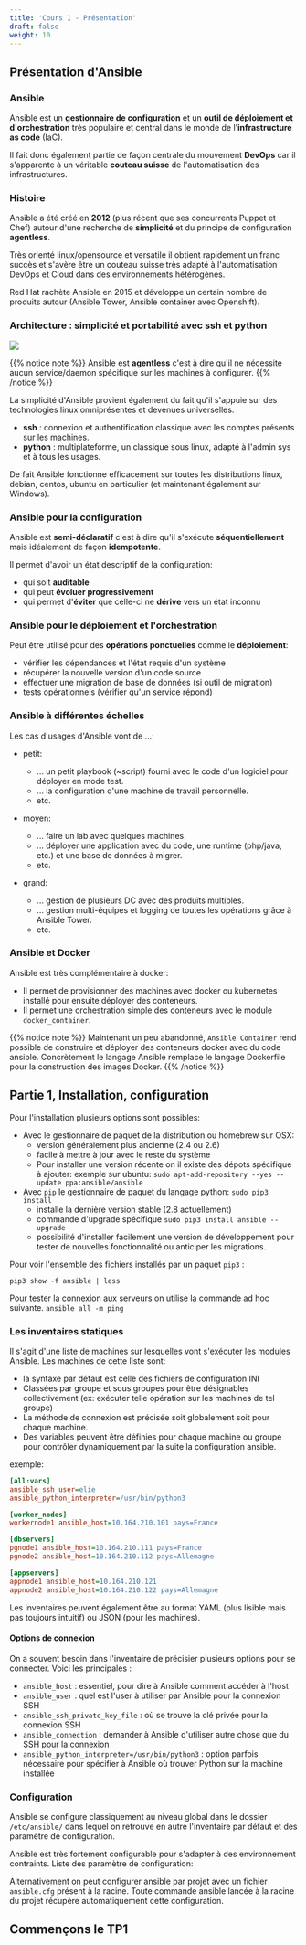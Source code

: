 ```yaml
---
title: 'Cours 1 - Présentation'
draft: false
weight: 10
---
```

<!-- 
## Plan
 
### Module 1 : Installer ansible, configurer la connexion et commandes ad hoc ansible

#### Installation
- créer un lab avec LXD
- configurer SSH et python pour utiliser ansible
#### configurer ansible
- /etc ou ansible.cfg
- configuration de la connexion
- connexion SSH et autres plugins de connection
- versions de Python et d'Ansible
#### L'inventaire ansible
- gérer des groupes de machines
- L'inventaire est la source d'information principale pour Ansible
#### Ansible ad-hoc et les modules de base
- la commande `ansible` et ses options
- explorer les nombreux modules d'Ansible
- idempotence des modules
- exécuter correctement des commandes shell avec Ansible
- le check mode pour controller l'état d'une ressource
#### TP1: Installation, configuration et prise en main avec des commandes ad-hoc


### Module 2 : Les playbooks pour déployer une application web

#### syntaxe yaml des playbooks
- structure d'un playbook
#### modules de déploiement et configuration
- Templates de configuration avec Jinja2
- gestion des paquets, utilisateurs et fichiers, etc.
#### Variable et structures de controle
- explorer les variables
- syntaxe jinja des variables et lookups
- facts et variables spéciales
- boucles et conditions
#### Idempotence d'un playbook
- handlers
- contrôler le statut de retour des tâches
- gestion de l'idempotence des commandes Unix
#### debugging de playbook
- verbosite
- directive de debug
- gestion des erreurs à l'exécution
#### TP2: Écriture d'un playbook simple de déploiement d'une application web flask en python.


### Module 3 : Structurer un projet, utiliser les roles

#### Complexifier notre lab en ajoutant de nouvelles machines dans plusieurs groupes.
- modules de provisionning de machines pour Ansible
- organisation des variables de l'inventaire
- la commande ansible-inventory
#### Les roles 
- Ansible Galaxy pour installer des roles.
- Architecture d'un role et bonnes pratiques de gestion des roles.
#### Écrire un role et organiser le projet
- Imports et includes réutiliser du code.
- Bonne pratiques d'organisation d'un projet Ansible
- Utiliser des modules personnalisés et des plugins pour étendre Ansible
- gestion de version du code Ansible
#### TP3: Transformation de notre playbook en role et utilisation de roles ansible galaxy pour déployer une infrastructure multitiers.



### Module 4 : Orchester Ansible dans un contexte de production

#### Intégration d'Ansible
- Intégrer ansible dans le cloud un inventaire dynamique et Terraform
- Différents type d'intégration Ansible
#### Orchestration
- Stratégies : Parallélisme de l'exécution
- Délégation de tâche
- Réalisation d'un rolling upgrade de notre application web grace à Ansible
- Inverser des tâches Ansible - stratégies de rollback
- Exécution personnalisée avec des tags
#### Sécurité
- Ansible Vault : gestion des secrets pour l'infrastructure as code
- desctiver les logs des taches sensibles
- Renforcer le mode de connexion ansible avec un bastion SSH
#### Exécution d'Ansible en production
- Intégration et déploiement avec Gitlab
- Gérer une production Ansible découvrir TOWER/AWX
- Tester ses roles et gérer de multiples versions
#### TP4: Refactoring de notre code pour effectuer un rolling upgrade et déploiement dans le cloud + AWX -->


## Présentation d'Ansible

### Ansible

Ansible est un **gestionnaire de configuration** et un **outil de déploiement et d'orchestration** très populaire et central dans le monde de l'**infrastructure as code** (IaC).

Il fait donc également partie de façon centrale du mouvement **DevOps** car il s'apparente à un véritable **couteau suisse** de l'automatisation des infrastructures.

### Histoire

Ansible a été créé en **2012** (plus récent que ses concurrents Puppet et Chef) autour d'une recherche de **simplicité** et du principe de configuration **agentless**.

Très orienté linux/opensource et versatile il obtient rapidement un franc succès et s'avère être un couteau suisse très adapté à l'automatisation DevOps et Cloud dans des environnements hétérogènes.

Red Hat rachète Ansible en 2015 et développe un certain nombre de produits autour (Ansible Tower, Ansible container avec Openshift). 


### Architecture : simplicité et portabilité avec ssh et python

![](../../images/devops/ansible_overview.jpg)

{{% notice note %}}
Ansible est **agentless** c'est à dire qu'il ne nécessite aucun service/daemon spécifique sur les machines à configurer.
{{% /notice %}}

La simplicité d'Ansible provient également du fait qu'il s'appuie sur des technologies linux omniprésentes et devenues universelles.

- **ssh** : connexion et authentification classique avec les comptes présents sur les machines.
- **python** : multiplateforme, un classique sous linux, adapté à l'admin sys et à tous les usages.
<!-- - (**git** : ansible c'est du code donc on versionne dans des projets gits. principalement dans le ) -->

De fait Ansible fonctionne efficacement sur toutes les distributions linux, debian, centos, ubuntu en particulier (et maintenant également sur Windows).

### Ansible pour la configuration

Ansible est **semi-déclaratif** c'est à dire qu'il s'exécute **séquentiellement** mais idéalement de façon **idempotente**.

Il permet d'avoir un état descriptif de la configuration:

- qui soit **auditable**
- qui peut **évoluer progressivement**
- qui permet d'**éviter** que celle-ci ne **dérive** vers un état inconnu

<!-- Ansible est au départ plus versatile que Puppet ou Chef car il est **hybride** et peut s'utiliser selon un mode plutôt script ou plutôt déclaratif. -->

<!-- Il est donc:
- adapté à la gestion de configuration classique (en utilisation plannifiée cron/tower).
- adapté aux déploiements (utilisation ponctuelle) et à la CI/CD. -->

### Ansible pour le déploiement et l'orchestration

Peut être utilisé pour des **opérations ponctuelles** comme le **déploiement**:

- vérifier les dépendances et l'état requis d'un système
- récupérer la nouvelle version d'un code source
- effectuer une migration de base de données (si outil de migration)
- tests opérationnels (vérifier qu'un service répond)

<!-- Permet d'exécuter des **opérations transversales synchronisées** (orchestration) sur plusieurs machines (Cf TP4):

- comme sortir une ou plusieurs machines d'un pool de machines
- mettre à jour les dépendances d'une application
- redéployer le code de l'application sur ces machines
- remettre la machine dans le pool. -->

### Ansible à différentes échelles

Les cas d'usages d'Ansible vont de ...:

- petit:
  - ... un petit playbook (~script) fourni avec le code d'un logiciel pour déployer en mode test.
  - ... la configuration d'une machine de travail personnelle.
  - etc.

- moyen:
  - ... faire un lab avec quelques machines.
  - ... déployer une application avec du code, une runtime (php/java, etc.) et une base de données à migrer.
  - etc.
  
- grand:
  - ... gestion de plusieurs DC avec des produits multiples.
  - ... gestion multi-équipes et logging de toutes les opérations grâce à Ansible Tower.
  - etc.

<!-- ### Comparaison d'Ansible avec les technologies d'IaC les plus connues

- **Docker et Kubernetes** : gestion des infrastructures par construction de boîtes immutables et leur orchestration déclarative.
- **Terraform** : gestion des infrastructures dans le cloud, mais pas adapté à la configuration/déploiement logicielle (complémentaire de Ansible cf. TP).
- **Puppet/Chef/Saltstack** : des concurrents directs (gestionnaires de configuration) mais originellement moins versatiles
  - Versatilité du à l'architecture agentless d'Ansible.
  - Salt et Puppet proposent des solutions agentless également depuis quelques temps mais pas par défaut. -->

### Ansible et Docker

Ansible est très complémentaire à docker:

- Il permet de provisionner des machines avec docker ou kubernetes installé pour ensuite déployer des conteneurs.
- Il permet une orchestration simple des conteneurs avec le module `docker_container`.

{{% notice note %}}
Maintenant un peu abandonné, `Ansible Container` rend possible de construire et déployer des conteneurs docker avec du code ansible. Concrètement le langage Ansible remplace le langage Dockerfile pour la construction des images Docker.
{{% /notice %}}


## Partie 1, Installation, configuration
<!-- et commandes ad hoc. -->

Pour l'installation plusieurs options sont possibles:

- Avec le gestionnaire de paquet de la distribution ou homebrew sur OSX:
  - version généralement plus ancienne (2.4 ou 2.6)
  - facile à mettre à jour avec le reste du système
  - Pour installer une version récente on il existe des dépots spécifique à ajouter: exemple sur ubuntu: `sudo apt-add-repository --yes --update ppa:ansible/ansible`
- Avec `pip` le gestionnaire de paquet du langage python: `sudo pip3 install`
  - installe la dernière version stable (2.8 actuellement)
  - commande d'upgrade spécifique `sudo pip3 install ansible --upgrade`
  - possibilité d'installer facilement une version de développement pour tester de nouvelles fonctionnalité ou anticiper les migrations.

Pour voir l'ensemble des fichiers installés par un paquet `pip3` :

`pip3 show -f ansible | less`

Pour tester la connexion aux serveurs on utilise la commande ad hoc suivante. `ansible all -m ping`


<!-- ### Faire des lab DevOps : Vagrant+virtualbox, LXD ou Terraform et le cloud. -->

<!-- Pour faire des labs on veut pouvoir décrire un ensemble de machines virtuelles, les créer et les détruires rapidement. -->
<!-- 
La solution classique pour cela est vagrant qui permet de décrire dans un Vagrantfile des machines et de piloter par exemple virtualbox pour créer ces machines virtuelles. -->

<!-- Nous utiliserons une alternative linux assez différentes: des conteneurs LXC pilotés avec le démon LXD.

- plus légers car des conteneurs (beaucoup moins de ram utilisée pour un lab normal)
- seulement sur linux -->

<!-- Il est très indiqué de faire des labs dans le cloud en louant des machines à la volée.
Pour cela nous intégrerons `Terraform` et `Ansible` avec le provider DigitalOcean. -->

### Les inventaires statiques

Il s'agit d'une liste de machines sur lesquelles vont s'exécuter les modules Ansible. Les machines de cette liste sont:


- la syntaxe par défaut est celle des fichiers de configuration INI
- Classées par groupe et sous groupes pour être désignables collectivement (ex: exécuter telle opération sur les machines de tel groupe)
- La méthode de connexion est précisée soit globalement soit pour chaque machine.
- Des variables peuvent être définies pour chaque machine ou groupe pour contrôler dynamiquement par la suite la configuration ansible.

exemple:

```ini
[all:vars]
ansible_ssh_user=elie
ansible_python_interpreter=/usr/bin/python3

[worker_nodes]
workernode1 ansible_host=10.164.210.101 pays=France

[dbservers]
pgnode1 ansible_host=10.164.210.111 pays=France
pgnode2 ansible_host=10.164.210.112 pays=Allemagne

[appservers]
appnode1 ansible_host=10.164.210.121
appnode2 ansible_host=10.164.210.122 pays=Allemagne
```

Les inventaires peuvent également être au format YAML (plus lisible mais pas toujours intuitif) ou JSON (pour les machines).

#### Options de connexion
On a souvent besoin dans l'inventaire de précisier plusieurs options pour se connecter. Voici les principales :
- `ansible_host` : essentiel, pour dire à Ansible comment accéder à l'host
- `ansible_user` : quel est l'user à utiliser par Ansible pour la connexion SSH
- `ansible_ssh_private_key_file` : où se trouve la clé privée pour la connexion SSH
- `ansible_connection` : demander à Ansible d'utiliser autre chose que du SSH pour la connexion
- `ansible_python_interpreter=/usr/bin/python3` : option parfois nécessaire pour spécifier à Ansible où trouver Python sur la machine installée

### Configuration

Ansible se configure classiquement au niveau global dans le dossier `/etc/ansible/` dans lequel on retrouve en autre l'inventaire par défaut et des paramètre de configuration.

Ansible est très fortement configurable pour s'adapter à des environnement contraints.
Liste des paramètre de configuration:

Alternativement on peut configurer ansible par projet avec un fichier `ansible.cfg` présent à la racine. Toute commande ansible lancée à la racine du projet récupère automatiquement cette configuration.


## Commençons le TP1